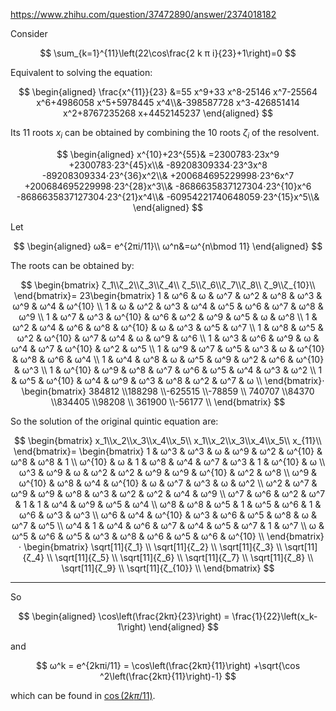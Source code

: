 https://www.zhihu.com/question/37472890/answer/2374018182



Consider

$$
\sum_{k=1}^{11}\left(22\cos\frac{2 k π i}{23}+1\right)=0
$$

Equivalent to solving the equation:

$$
\begin{aligned}
\frac{x^{11}}{23}
&=55 x^9+33 x^8-25146 x^7-25564 x^6+4986058 x^5+5978445 x^4\\&-398587728 x^3-426851414 x^2+8767235268 x+4452145237
\end{aligned}
$$

Its 11 roots $x_i$ can be obtained by combining the 10 roots $ζ_i$ of the resolvent.

$$
\begin{aligned}
x^{10}+23^{55}&
=2300783⋅23x^9
+2300783⋅23^{45}x\\&
-89208309334⋅23^3x^8
-89208309334⋅23^{36}x^2\\&
+200684695229998⋅23^6x^7
+200684695229998⋅23^{28}x^3\\&
-8686635837127304⋅23^{10}x^6
-8686635837127304⋅23^{21}x^4\\&
-60954221740648059⋅23^{15}x^5\\&
\end{aligned}
$$

Let

$$
\begin{aligned}
ω&= e^{2πi/11}\\
ω^n&=ω^{n\bmod 11}
\end{aligned}
$$

The roots can be obtained by:

$$
\begin{bmatrix}
ζ_1\\ζ_2\\ζ_3\\ζ_4\\
ζ_5\\ζ_6\\ζ_7\\ζ_8\\
ζ_9\\ζ_{10}\\
\end{bmatrix}=
23\begin{bmatrix}
1 & ω^6 & ω & ω^7 & ω^2 & ω^8 & ω^3 & ω^9 & ω^4 & ω^{10} \\
1 & ω & ω^2 & ω^3 & ω^4 & ω^5 & ω^6 & ω^7 & ω^8 & ω^9 \\
1 & ω^7 & ω^3 & ω^{10} & ω^6 & ω^2 & ω^9 & ω^5 & ω & ω^8 \\
1 & ω^2 & ω^4 & ω^6 & ω^8 & ω^{10} & ω & ω^3 & ω^5 & ω^7 \\
1 & ω^8 & ω^5 & ω^2 & ω^{10} & ω^7 & ω^4 & ω & ω^9 & ω^6 \\
1 & ω^3 & ω^6 & ω^9 & ω & ω^4 & ω^7 & ω^{10} & ω^2 & ω^5 \\
1 & ω^9 & ω^7 & ω^5 & ω^3 & ω & ω^{10} & ω^8 & ω^6 & ω^4 \\
1 & ω^4 & ω^8 & ω & ω^5 & ω^9 & ω^2 & ω^6 & ω^{10} & ω^3 \\
1 & ω^{10} & ω^9 & ω^8 & ω^7 & ω^6 & ω^5 & ω^4 & ω^3 & ω^2 \\
1 & ω^5 & ω^{10} & ω^4 & ω^9 & ω^3 & ω^8 & ω^2 & ω^7 & ω \\
\end{bmatrix}⋅
\begin{bmatrix}
384812 \\188298 \\-625515 \\-78859 \\
740707 \\84370 \\834405 \\98208 \\
361900 \\-56177 \\
\end{bmatrix}
$$

So the solution of the original quintic equation are:

$$
\begin{bmatrix}
x_1\\x_2\\x_3\\x_4\\x_5\\
x_1\\x_2\\x_3\\x_4\\x_5\\
x_{11}\\
\end{bmatrix}=
\begin{bmatrix}
1 & ω^3 & ω^3 & ω & ω^9 & ω^2 & ω^{10} & ω^8 & ω^8 & 1 \\
ω^{10} & ω & 1 & ω^8 & ω^4 & ω^7 & ω^3 & 1 & ω^{10} & ω \\
ω^3 & ω^9 & ω & ω^2 & ω^2 & ω^9 & ω^9 & ω^{10} & ω^2 & ω^8 \\
ω^9 & ω^{10} & ω^8 & ω^4 & ω^{10} & ω & ω^7 & ω^3 & ω & ω^2 \\
ω^2 & ω^7 & ω^9 & ω^9 & ω^8 & ω^3 & ω^2 & ω^2 & ω^4 & ω^9 \\
ω^7 & ω^6 & ω^2 & ω^7 & 1 & 1 & ω^4 & ω^9 & ω^5 & ω^4 \\
ω^8 & ω^8 & ω^5 & 1 & ω^5 & ω^6 & 1 & ω^6 & ω^3 & ω^3 \\
ω^6 & ω^4 & ω^{10} & ω^3 & ω^6 & ω^5 & ω^8 & ω & ω^7 & ω^5 \\
ω^4 & 1 & ω^4 & ω^6 & ω^7 & ω^4 & ω^5 & ω^7 & 1 & ω^7 \\
ω & ω^5 & ω^6 & ω^5 & ω^3 & ω^8 & ω^6 & ω^5 & ω^6 & ω^{10} \\
\end{bmatrix}⋅
\begin{bmatrix}
\sqrt[11]{ζ_1} \\
\sqrt[11]{ζ_2} \\
\sqrt[11]{ζ_3} \\
\sqrt[11]{ζ_4} \\
\sqrt[11]{ζ_5} \\
\sqrt[11]{ζ_6} \\
\sqrt[11]{ζ_7} \\
\sqrt[11]{ζ_8} \\
\sqrt[11]{ζ_9} \\
\sqrt[11]{ζ_{10}} \\
\end{bmatrix}
$$

--- 

So

$$
\begin{aligned}
\cos\left(\frac{2kπ}{23}\right) = \frac{1}{22}\left(x_k-1\right)
\end{aligned}
$$

and

$$
ω^k = e^{2kπi/11} = \cos\left(\frac{2kπ}{11}\right)
+\sqrt{\cos ^2\left(\frac{2kπ}{11}\right)-1}
$$

which can be found in [$\cos(2kπ/11)$](../frac-11/Readme.md).